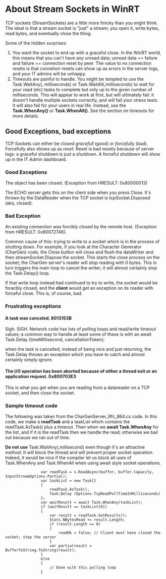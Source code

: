 # About Stream Sockets in WinRT

TCP sockets (StreamSockets) are a little more finicky than you might think. The ideal is that a stream socket is "just" a stream; you open it, write bytes, read bytes, and eventually close the thing.

Some of the hidden surprises:

1. You want the socket to end up with a graceful close. In the WinRT world, this means that you can't have any unread data; unread data == failure and failure == connection reset by peer. The value to no connection resets is that connetion resets can show up as errors in the server logs, and your IT admins will be unhappy.
2. Timeouts are painful to handle. You might be tempted to use the Task.WaitAny(, milliseconds) or Task.WaitAll(,milliseconds) to wait for your read (etc) tasks to complete but only up to the given number of milliseconds. This will appear to work at first, but will ultimately fail: it doesn't handle multiple sockets correctly, and will fail your stress tests. It will also fail for your users in real life. Instead, use the **Task.WhenAny()** or **Task.WhenAll()**. See the section on timeouts for more details.

## Good Exceptions, bad exceptions

TCP Sockets can either be closed *gracefull* (good) or *forcefully* (bad). Forcefully also shows up as *reset*. Reset is bad mostly because of server logs: a graceful shutdown is just a shutdown. A forceful shutdown will show up in the IT Admin dashboard.

### Good Exceptions
The object has been closed. (Exception from HRESULT: 0x80000013)

The ECHO server gets this on the client side when you press Close. It's thrown by the DataReader when the TCP socket is tcpSocket.Disposed (aka, closed).

### Bad Exception
An existing connection was forcibly closed by the remote host. (Exception from HRESULT: 0x80072746).

Common cause of this: trying to write to a socket which is in the process of shutting down. For example, 
if you look at the Character Generator (CharGen) code, the Close button will close and flush the dataWriter 
and then streamSocket.Dispose the socket. This starts the close process on the socket; the CharGen server's
reader will stop reading with 0 bytes. This in turn triggers the main loop to cancel the writer; it will
almost certainly stop the Task.Delay() loop. 

If that write loop instead had continued to try to write, the socket would be foracbly closed, and the **client** 
would get an exception on its reader with forceful close. This is, of course, bad.

### Frustrating exceptions

#### A task was canceled. 8013153B

Sigh. SIGH. Network code has lots of polling loops and read/write timeout values; a common way to handle at least
some of these is with an
    await Task.Delay (timeMillisecond, cancellationToken);

when the task is cancelled, instead of being nice and just returning, the Task.Delay throws an exception which
you have to catch and almost certainly simply ignore.

#### The I/O operation has been aborted because of either a thread exit or an application request. 0x800703E3

This is what you get when you are reading from a datareader on a TCP socket, and then close the socket.

### Sample timeout code

The following was taken from the CharGenServer_Rfc_864.cs code. In this code, we make a **readTask** and a taskList which contains the readTask.AsTask() plus a timeout. Then when we **await Task.WhenAny** for the list, and if it is the readTask then we handle the read; otherwise we bail out because we ran out of time.

**Do not use** Task.WaitAny(,millisecond) even though it's an attractive method. It will block the thread and will prevent proper socket operation. Indeed, it would be nice if the compiler let us block all uses of Task.WhenAny and Task.WhenAll when using await style socket operations.

                    var readTask = s.ReadAsync(buffer, buffer.Capacity, InputStreamOptions.Partial);
                    var taskList = new Task[]
                    {
                        readTask.AsTask(),
                        Task.Delay (Options.TcpReadPollTimeInMilliseconds)
                    };
                    var waitResult = await Task.WhenAny(taskList);
                    if (waitResult == taskList[0])
                    {
                        var result = readTask.GetResults();
                        Stats.NBytesRead += result.Length;
                        if (result.Length == 0)
                        {
                            readOk = false; // Client must have closed the socket; stop the server
                        }
                        var partialresult = BufferToString.ToString(result);
                    }
                    else
                    {
                        // Done with this polling loop
                    }
